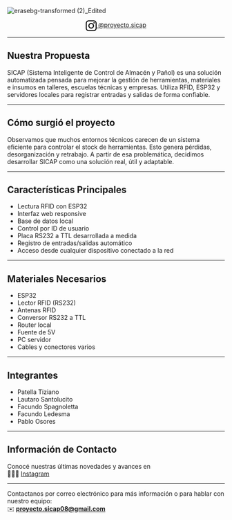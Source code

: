 ![erasebg-transformed (2)_Edited](https://github.com/user-attachments/assets/8eb748f6-3675-4d02-9954-1f70998ea98e)

<div align="center">
  <a href="https://www.instagram.com/proyecto.sicap/" target="_blank" rel="noopener noreferrer">
    <img src="./images/logotipo-de-instagram.png" width="25" alt="Instagram" style="vertical-align: middle;">
    @proyecto.sicap
  </a>
</div>

---

## Nuestra Propuesta

SICAP (Sistema Inteligente de Control de Almacén y Pañol) es una solución automatizada pensada para mejorar la gestión de herramientas, materiales e insumos en talleres, escuelas técnicas y empresas. Utiliza RFID, ESP32 y servidores locales para registrar entradas y salidas de forma confiable.

---

## Cómo surgió el proyecto

Observamos que muchos entornos técnicos carecen de un sistema eficiente para controlar el stock de herramientas. Esto genera pérdidas, desorganización y retrabajo. A partir de esa problemática, decidimos desarrollar SICAP como una solución real, útil y adaptable.

---

## Características Principales

- Lectura RFID con ESP32
- Interfaz web responsive
- Base de datos local
- Control por ID de usuario
- Placa RS232 a TTL desarrollada a medida
- Registro de entradas/salidas automático
- Acceso desde cualquier dispositivo conectado a la red

---

## Materiales Necesarios

- ESP32  
- Lector RFID (RS232)  
- Antenas RFID  
- Conversor RS232 a TTL  
- Router local  
- Fuente de 5V  
- PC servidor  
- Cables y conectores varios  

---

## Integrantes

- Patella Tiziano  
- Lautaro Santolucito  
- Facundo Spagnoletta  
- Facundo Ledesma  
- Pablo Osores  

---

## Información de Contacto

Conocé nuestras últimas novedades y avances en  
📱🙌🎉 [Instagram](https://www.instagram.com/proyecto.sicap/)

---

Contactanos por correo electrónico para más información o para hablar con nuestro equipo:  
✉️ **proyecto.sicap08@gmail.com**

